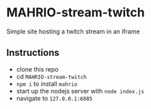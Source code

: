# MAHRIO-stream-twitch
Simple site hosting a twitch stream in an iframe

## Instructions

* clone this repo
* cd `MAHRIO-stream-twitch`
* `npm i` to install `mahrio`
* start up the nodejs server with `node index.js`
* navigate to `127.0.0.1:6085`

